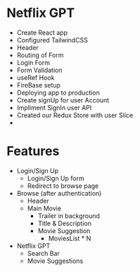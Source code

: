 # Netflix GPT

- Create React app
- Configured TailwindCSS
- Header
- Routing of Form
- Login Form
- Form Validation
- useRef Hook
- FireBase setup
- Deploying app to production
- Create signUp for user Account
- Impliment SignIn user API
- Created our Redux Store with user Slice
- 


# Features
- Login/Sign Up
    - Login/Sign Up form
    - Redirect to browse page 
- Browse (after authentication)
    - Header
    - Main Movie
        - Trailer in background
        - Title & Description
        - Movie Suggestion
            - MoviesList * N
- Netflix GPT
    - Search Bar
    - Movie Suggestions